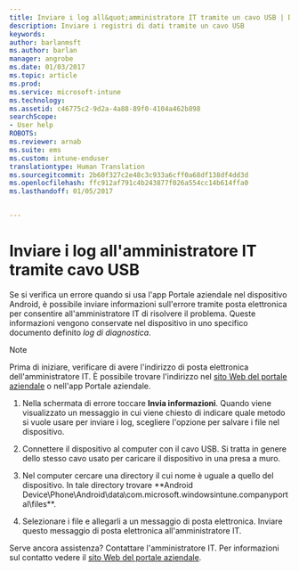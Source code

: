 ```yaml
---
title: Inviare i log all&quot;amministratore IT tramite un cavo USB | Documentazione Microsoft
description: Inviare i registri di dati tramite un cavo USB
keywords: 
author: barlanmsft
ms.author: barlan
manager: angrobe
ms.date: 01/03/2017
ms.topic: article
ms.prod: 
ms.service: microsoft-intune
ms.technology: 
ms.assetid: c46775c2-9d2a-4a88-89f0-4104a462b898
searchScope:
- User help
ROBOTS: 
ms.reviewer: arnab
ms.suite: ems
ms.custom: intune-enduser
translationtype: Human Translation
ms.sourcegitcommit: 2b60f327c2e48c3c933a6cff0a68df138df4dd3d
ms.openlocfilehash: ffc912af791c4b243877f026a554cc14b614ffa0
ms.lasthandoff: 01/05/2017


---
```



# <a name="send-logs-to-your-it-admin-using-a-usb-cable"></a>Inviare i log all'amministratore IT tramite cavo USB

Se si verifica un errore quando si usa l'app Portale aziendale nel dispositivo Android, è possibile inviare informazioni sull'errore tramite posta elettronica per consentire all'amministratore IT di risolvere il problema. Queste informazioni vengono conservate nel dispositivo in uno specifico documento definito _log di diagnostica_.

> [!Note]
> Prima di iniziare, verificare di avere l'indirizzo di posta elettronica dell'amministratore IT. È possibile trovare l'indirizzo nel [sito Web del portale aziendale](http://portal.manage.microsoft.com) o nell'app Portale aziendale.

1.  Nella schermata di errore toccare **Invia informazioni**. Quando viene visualizzato un messaggio in cui viene chiesto di indicare quale metodo si vuole usare per inviare i log, scegliere l'opzione per salvare i file nel dispositivo.

2.  Connettere il dispositivo al computer con il cavo USB. Si tratta in genere dello stesso cavo usato per caricare il dispositivo in una presa a muro.

3.  Nel computer cercare una directory il cui nome è uguale a quello del dispositivo. In tale directory trovare **Android Device\Phone\Android\data\com.microsoft.windowsintune.companyportal\files\**.

4.  Selezionare i file e allegarli a un messaggio di posta elettronica. Inviare questo messaggio di posta elettronica all'amministratore IT.

Serve ancora assistenza? Contattare l'amministratore IT. Per informazioni sul contatto vedere il [sito Web del portale aziendale](http://portal.manage.microsoft.com).

